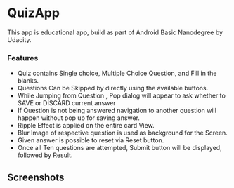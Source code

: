 # QuizApp
This app is educational app, build as part of Android Basic Nanodegree by Udacity.

### Features
- Quiz contains Single choice, Multiple Choice Question, and Fill in the blanks.
- Questions Can be Skipped by directly using the available buttons.
- While Jumping from Question , Pop dialog will appear to ask whether to SAVE or DISCARD current answer
- If Question is not being answered navigation to another question will happen without pop up for saving answer.
- Ripple Effect is applied on the entire card View.
- Blur Image of respective question is used as background for the Screen.
- Given answer is possible to reset via Reset button.
- Once all Ten questions are attempted, Submit button will be displayed, followed by Result.

## Screenshots


